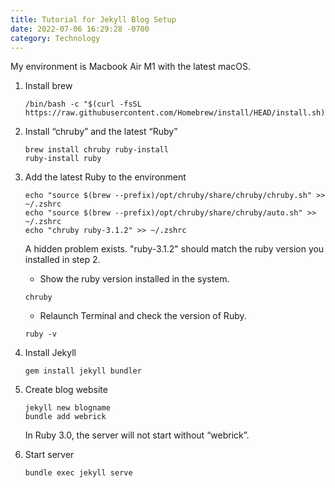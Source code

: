 ```yaml
---
title: Tutorial for Jekyll Blog Setup
date: 2022-07-06 16:29:28 -0700
category: Technology
---
```


My environment is Macbook Air M1 with the latest macOS.

1. Install brew

   ```shell
   /bin/bash -c "$(curl -fsSL https://raw.githubusercontent.com/Homebrew/install/HEAD/install.sh)"
   ```

2. Install “chruby” and the latest “Ruby”

   ```shell
   brew install chruby ruby-install
   ruby-install ruby
   ```

3. Add the latest Ruby to the environment

   ```shell
   echo "source $(brew --prefix)/opt/chruby/share/chruby/chruby.sh" >> ~/.zshrc
   echo "source $(brew --prefix)/opt/chruby/share/chruby/auto.sh" >> ~/.zshrc
   echo "chruby ruby-3.1.2" >> ~/.zshrc
   ```

   A hidden problem exists. "ruby-3.1.2" should match the ruby version you installed in step 2.

   - Show the ruby version installed in the system.

   ```shell
   chruby
   ```

   - Relaunch Terminal and check the version of Ruby.

   ```shell
   ruby -v
   ```

4. Install Jekyll

   ```shell
   gem install jekyll bundler
   ```

5. Create blog website

   ```shell
   jekyll new blogname
   bundle add webrick
   ```

   In Ruby 3.0, the server will not start without “webrick”.

6. Start server

   ```shell
   bundle exec jekyll serve
   ```
